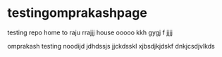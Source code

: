 # testingomprakashpage
testing repo
home to raju
rrajjj
house 
ooooo
kkh gygj f
jjjj

omprakash testing 
noodijd
jdhdssjs
jjckdsskl
xjbsdjkjdskf
dnkjcsdjvlkds
